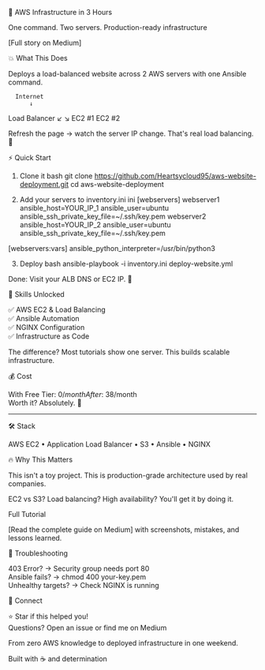  🚀 AWS Infrastructure in 3 Hours



One command. Two servers. Production-ready infrastructure

[Full story on Medium]



 💥 What This Does

Deploys a load-balanced website across 2 AWS servers with one Ansible command.


      Internet
          ↓
  Load Balancer
     ↙       ↘
  EC2 #1   EC2 #2


Refresh the page → watch the server IP change. That's real load balancing. 🔄


 ⚡ Quick Start

1. Clone it
bash
git clone https://github.com/Heartsycloud95/aws-website-deployment.git
cd aws-website-deployment


2. Add your servers to inventory.ini
ini
[webservers]
webserver1 ansible_host=YOUR_IP_1 ansible_user=ubuntu ansible_ssh_private_key_file=~/.ssh/key.pem
webserver2 ansible_host=YOUR_IP_2 ansible_user=ubuntu ansible_ssh_private_key_file=~/.ssh/key.pem

[webservers:vars]
ansible_python_interpreter=/usr/bin/python3


3. Deploy
bash
ansible-playbook -i inventory.ini deploy-website.yml


Done: Visit your ALB DNS or EC2 IP. 🎉


 🎯 Skills Unlocked

✅ AWS EC2 & Load Balancing  
✅ Ansible Automation  
✅ NGINX Configuration  
✅ Infrastructure as Code  

The difference? Most tutorials show one server. This builds scalable infrastructure.



💰 Cost

With Free Tier: $0/month  
After: ~$38/month  
Worth it? Absolutely. 💎

---

🛠️ Stack

AWS EC2 • Application Load Balancer • S3 • Ansible • NGINX



🔥 Why This Matters

This isn't a toy project. This is production-grade architecture used by real companies.

EC2 vs S3? Load balancing? High availability? You'll get it by doing it.

Full Tutorial

[Read the complete guide on Medium] with screenshots, mistakes, and lessons learned.


🚨 Troubleshooting

403 Error? → Security group needs port 80  
Ansible fails? → chmod 400 your-key.pem  
Unhealthy targets? → Check NGINX is running


 💬 Connect

⭐ Star if this helped you!  
Questions? Open an issue or find me on Medium



From zero AWS knowledge to deployed infrastructure in one weekend.

Built with ☕ and determination
